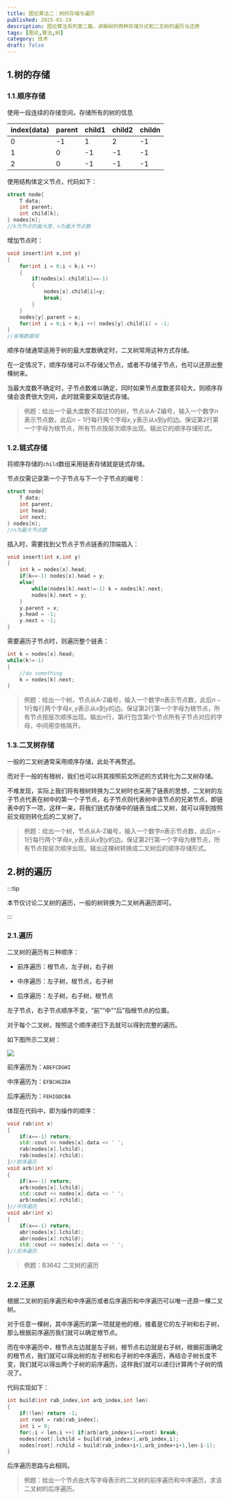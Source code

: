 ```yaml
---
title: 图论算法二：树的存储与遍历
published: 2025-01-19
description: 图论算法系列第二篇，讲解树的两种存储方式和二叉树的遍历与还原
tags: [图论,算法,树]
category: 技术
draft: false
---
```




## 1.树的存储

### 1.1.顺序存储

使用一段连续的存储空间，存储所有的树的信息

| index(data) | parent | child1 | child2 | childn |
| ----------- | ------ | ------ | ------ | ------ |
| 0           | -1     | 1      | 2      | -1     |
| 1           | 0      | -1     | -1     | -1     |
| 2           | 0      | -1     | -1     | -1     |

使用结构体定义节点，代码如下：

```cpp
struct node{
    T data;
    int parent;
    int child[k];
} nodes[n];
//k为节点的最大度，n为最大节点数
```

增加节点时：

```cpp
void insert(int x,int y)
{
    for(int i = 0;i < k;i ++)
    {
        if(nodes[x].child[i]==-1)
        {
            nodes[x].child[i]=y;
            break;
        }
    }
    nodes[y].parent = x;
    for(int i = 0;i < k;i ++) nodes[y].child[i] = -1;
}
//省略数据域
```

顺序存储通常适用于树的最大度数确定时，二叉树常用这种方式存储。

在一定情况下，顺序存储可以不存储父节点，或者不存储子节点，也可以还原出整棵树来。

当最大度数不确定时，子节点数难以确定，同时如果节点度数差异较大，则顺序存储会浪费很大空间，此时就需要采取链式存储。

>例题：给出一个最大度数不超过$10$的树，节点从A-Z编号，输入一个数字$n$表示节点数，此后$n-1$行每行两个字母$x,y$表示从$x$到$y$的边。保证第$2$行第一个字母为根节点，所有节点按层次顺序出现。输出它的顺序存储形式。

### 1.2.链式存储

将顺序存储的`child`数组采用链表存储就是链式存储。

节点仅需记录第一个子节点与下一个子节点的编号：

```cpp
struct node{
    T data;
    int parent;
    int head;
    int next;
} nodes[n];
//n为最大节点数
```

插入时，需要找到父节点子节点链表的顶端插入：

```cpp
void insert(int x,int y)
{
    int k = nodes[x].head;
    if(k==-1) nodes[x].head = y;
    else{
    	while(nodes[k].next!=-1) k = nodes[k].next;
    	nodes[k].next = y;
    }
    y.parent = x;
    y.head = -1;
    y.next = -1;
}
```

需要遍历子节点时，则遍历整个链表：

```cpp
int k = nodes[x].head;
while(k!=-1)
{
	//do something
    k = nodes[k].next;
}
```

> 例题：给出一个树，节点从A-Z编号，输入一个数字$n$表示节点数，此后$n-1$行每行两个字母$x,y$表示从$x$到$y$的边。保证第$2$行第一个字母为根节点，所有节点按层次顺序出现。输出$n$行，第$i$行包含第$i$个节点所有子节点对应的字母，中间用空格隔开。

### 1.3.二叉树存储

一般的二叉树通常采用顺序存储，此处不再赘述。

而对于一般的有根树，我们也可以将其按照前文所述的方式转化为二叉树存储。

不难发现，实际上我们将有根树转换为二叉树时也采用了链表的思想，二叉树的左子节点代表在树中的第一个子节点，右子节点则代表树中该节点的兄弟节点，即链表中的下一项，这样一来，将我们链式存储中的链表当成二叉树，就可以得到按照前文规则转化后的二叉树了。

> 例题：给出一个树，节点从A-Z编号，输入一个数字$n$表示节点数，此后$n-1$行每行两个字母$x,y$表示从$x$到$y$的边。保证第$2$行第一个字母为根节点，所有节点按层次顺序出现。输出这棵树转换成二叉树后的顺序存储形式。

## 2.树的遍历

:::tip

本节仅讨论二叉树的遍历，一般的树转换为二叉树再遍历即可。

:::

### 2.1.遍历

二叉树的遍历有三种顺序：

- 前序遍历：根节点，左子树，右子树

- 中序遍历：左子树，根节点，右子树

- 后序遍历：左子树，右子树，根节点

左子节点，右子节点顺序不变，“前”“中”“后”指根节点的位置。

对于每个二叉树，按照这个顺序递归下去就可以得到完整的遍历。

如下图所示二叉树：

![](1.png)

前序遍历为：`ABEFCDGHI`

中序遍历为：`EFBCHGIDA`

后序遍历为：`FEHIGDCBA`

体现在代码中，即为操作的顺序：

```cpp
void rab(int x)
{
    if(x==-1) return;
    std::cout << nodes[x].data << ' ';
    rab(nodes[x].lchild);
    rab(nodes[x].rchild);
}//前序遍历
void arb(int x)
{
    if(x==-1) return;
    arb(nodes[x].lchild);
    std::cout << nodes[x].data << ' ';
    arb(nodes[x].rchild);
}//中序遍历
void abr(int x)
{
    if(x==-1) return;
    abr(nodes[x].lchild);
    abr(nodes[x].rchild);
    std::cout << nodes[x].data << ' ';
}//后序遍历
```

> 例题：B3642 二叉树的遍历

### 2.2.还原

根据二叉树的前序遍历和中序遍历或者后序遍历和中序遍历可以唯一还原一棵二叉树。

对于任意一棵树，其中序遍历的第一项就是他的根，接着是它的左子树和右子树，那么根据前序遍历我们就可以确定根节点。

而在中序遍历中，根节点左边就是左子树，根节点右边就是右子树，根据前面确定的根节点，我们就可以得出树的左子树和右子树的中序遍历，再结合子树长度不变，我们就可以得出两个子树的前序遍历，这样我们就可以递归计算两个子树的情况了。

代码实现如下：

```cpp
int build(int rab_index,int arb_index,int len)
{
    if(!len) return -1;
    int root = rab[rab_index];
    int i = 0;
    for(;i < len;i ++) if(arb[arb_index+i]==root) break;
    nodes[root].lchild = build(rab_index+1,arb_index,i);
    nodes[root].rchild = build(rab_index+i+1,arb_index+i+1,len-i-1);
}
```

后序遍历思路与此相同。

> 例题：给出一个节点由大写字母表示的二叉树的前序遍历和中序遍历，求该二叉树的后序遍历。

